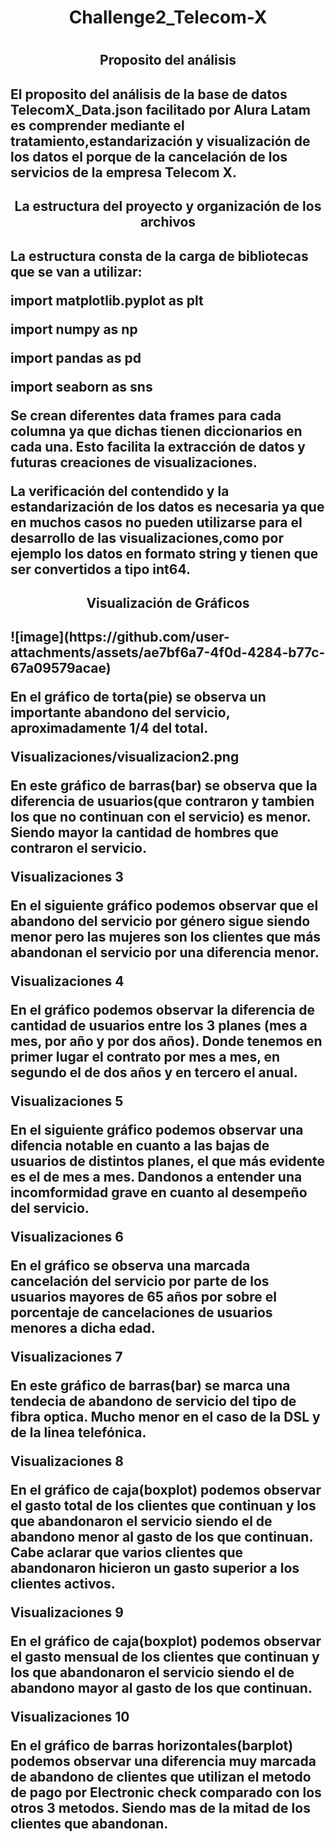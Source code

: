 <h1 align="center"> Challenge2_Telecom-X<h1>
<h2 align="center"> Proposito del análisis<h2>
El proposito del análisis de la base de datos TelecomX_Data.json facilitado por Alura Latam es comprender mediante el tratamiento,estandarización y visualización de los datos el porque de la cancelación de los servicios de la empresa Telecom X.
<h2 align="center"> La estructura del proyecto y organización de los archivos<h2>
<p>La estructura consta de la carga de bibliotecas que se van a utilizar:<p>
<p>import matplotlib.pyplot as plt<p>
<p>import numpy as np<p>
<p>import pandas as pd<p>
<p>import seaborn as sns<p>
<p>Se crean diferentes data frames para cada columna ya que dichas tienen diccionarios en cada una. Esto facilita la extracción de datos y futuras creaciones de visualizaciones.<p>
<p>La verificación del contendido y la estandarización de los datos es necesaria ya que en muchos casos no pueden utilizarse para el desarrollo de las visualizaciones,como por ejemplo los datos en formato string y tienen que ser convertidos a tipo int64.<p>
<h2 align="center"> Visualización de Gráficos<h2>
![image](https://github.com/user-attachments/assets/ae7bf6a7-4f0d-4284-b77c-67a09579acae)
<p>En el gráfico de torta(pie) se observa un importante abandono del servicio, aproximadamente 1/4 del total.</p>
Visualizaciones/visualizacion2.png
<p>En este gráfico de barras(bar) se observa que la diferencia de usuarios(que contraron y tambien los que no continuan con el servicio) es menor. Siendo mayor la cantidad de hombres que contraron el servicio.</p>
Visualizaciones 3
<p>En el siguiente gráfico podemos observar que el abandono del servicio por género sigue siendo menor pero las mujeres son los clientes que más abandonan el servicio por una diferencia menor.</p>
Visualizaciones 4
<p>En el gráfico podemos observar la diferencia de cantidad de usuarios entre los 3 planes (mes a mes, por año y por dos años). Donde tenemos en primer lugar el contrato por mes a mes, en segundo el de dos años y en tercero el anual.</p>
Visualizaciones 5
<p>En el siguiente gráfico podemos observar una difencia notable en cuanto a las bajas de usuarios de distintos planes, el que más evidente es el de mes a mes. Dandonos a entender una incomformidad grave en cuanto al desempeño del servicio.</p>
Visualizaciones 6
<p>En el gráfico se observa una marcada cancelación del servicio por parte de los usuarios mayores de 65 años por sobre el porcentaje de cancelaciones de usuarios menores a dicha edad.</p>
Visualizaciones 7
<p>En este gráfico de barras(bar) se marca una tendecia de abandono de servicio del tipo de fibra optica. Mucho menor en el caso de la DSL y de la linea telefónica.</p>
Visualizaciones 8
<p>En el gráfico de caja(boxplot) podemos observar el gasto total de los clientes que continuan y los que abandonaron el servicio siendo el de abandono menor al gasto de los que continuan. Cabe aclarar que varios clientes que abandonaron hicieron un gasto superior a los clientes activos.</p>
Visualizaciones 9
<p>En el gráfico de caja(boxplot) podemos observar el gasto mensual de los clientes que continuan y los que abandonaron el servicio siendo el de abandono mayor al gasto de los que continuan.</p>
Visualizaciones 10
<p>En el gráfico de barras horizontales(barplot) podemos observar una diferencia muy marcada de abandono de clientes que utilizan el metodo de pago por Electronic check comparado con los otros 3 metodos. Siendo mas de la mitad de los clientes que abandonan.</p>

